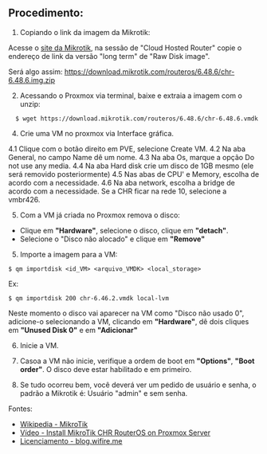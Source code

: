 
## Procedimento:

1. Copiando o link da imagem da Mikrotik:

Acesse o [site da Mikrotik](https://mikrotik.com/download), na sessão de "Cloud Hosted Router" copie o endereço de link da versão "long term" de "Raw Disk image". 
	
Será algo assim: https://download.mikrotik.com/routeros/6.48.6/chr-6.48.6.img.zip

2. Acessando o Proxmox via terminal, baixe e extraia a imagem com o unzip:

```
  $ wget https://download.mikrotik.com/routeros/6.48.6/chr-6.48.6.vmdk
```

4. Crie uma VM no proxmox via Interface gráfica.

4.1 Clique com o botão direito em PVE, selecione Create VM.
4.2 Na aba General, no campo Name dê um nome.
4.3 Na aba Os, marque a opção Do not use any media.
4.4 Na aba Hard disk crie um disco de 1GB mesmo (ele será removido posteriormente)
4.5 Nas abas de CPU' e Memory, escolha de acordo com a necessidade.
4.6 Na aba network, escolha a bridge de acordo com a necessidade. Se a CHR ficar na rede 10, selecione a vmbr426.

5. Com a VM já criada no Proxmox remova o disco:

- Clique em **"Hardware"**, selecione o disco, clique em **"detach"**.
- Selecione o "Disco não alocado" e clique em **"Remove"**

5. Importe a imagem para a VM:

```$ qm importdisk <id_VM> <arquivo_VMDK> <local_storage>```

Ex:

```$ qm importdisk 200 chr-6.46.2.vmdk local-lvm```

Neste momento o disco vai aparecer na VM como "Disco não usado 0", adicione-o selecionando a VM, clicando em **"Hardware"**, dê dois cliques em **"Unused Disk 0"** e em **"Adicionar"**

6. Inicie a VM.

7. Casoa a VM não inicie, verifique a ordem de boot em **"Options"**, **"Boot order"**. O disco deve estar habilitado e em primeiro.

8. Se tudo ocorreu bem, você deverá ver um pedido de usuário e senha, o padrão a Mikrotik é: Usuário "admin" e sem senha.

Fontes:
- [Wikipedia - MikroTik](https://wiki.mikrotik.com/wiki/Manual:CHR)
- [Vídeo - Install MikroTik CHR RouterOS on Proxmox Server](https://www.youtube.com/watch?v=wI98U1WBFFI)
- [Licenciamento - blog.wifire.me](https://blog.wifire.me/como-funciona-os-niveis-de-licenca-do-mikrotik/)
